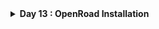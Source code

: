 <details>
  <Summary><strong> Day 13 : OpenRoad Installation</strong></summary>

# Contents
- [Steps to Install OpenROAD and Run GUI](#steps-to-install-openroad-and-run-gui)
  - [Step1: Clone the OpenRoad Repository](#step1)
  - [Step 2: Run the Setup Script](#step2)
  - [Step 3: Build OpenROAD](#step3)
  - [Step 4: Verify Installation](#step4)
  - [Step 5: Run the OpenROAD Flow](#step5)
  - [Step 6: Launch the graphical user interface (GUI) to visualize the final layout](#step6)
- [OpenRoad Flow Scripts Directory Structure](#openroad-flow-scripts-directory-and-run-gui)
<a id="steps-to-install-openroad-and-run-gui"></a>
# Steps to Install OpenROAD and Run GUI

<a id="step1"></a>
- Step1: Clone the OpenRoad Repository
```bash
  git clone --recursive https://github.com/The-OpenROAD-Project/OpenROAD-flow-scripts
  cd OpenROAD-flow-script
```
![Alt Text](images/1.png)

<a id="step2"></a>
- Step 2: Run the Setup Script
```bash
sudo ./setup.sh
```
![Alt Text](images/2.png)

<a id="step3"></a>
- Step 3: Build OpenROAD
```bash
./build_openroad.sh --local
```
![Alt Text](images/3.png)

<a id="step4"></a>
- Step 4: Verify Installation
```bash
source ./env.sh
yosys -help  
openroad -help
```
![Alt Text](images/4_1.png)
![Alt Text](images/4_2.png)

<a id="step5"></a>
- Step 5: Run the OpenROAD Flow
```bash
cd flow
make
```
![Alt Text](images/5.png)

<a id="step6"></a>
- Step 6: Launch the graphical user interface (GUI) to visualize the final layout
```bash
make gui_final
```
![Alt Text](images/6.png)
![Alt Text](images/6_1.png)

OpenRoad tool installation complete! You can now explore the full RTL-to-GDSII flow using OpenROAD.

<a id="openroad-flow-scripts-directory-and-run-gui"></a>
## OpenRoad Flow Scripts Directory Structure
![Alt Text](images/7.png)

